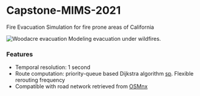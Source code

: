 # Capstone-MIMS-2021
Fire Evacuation Simulation for fire prone areas of California



![ Woodacre evacuation](static/images/veh_loc_animation.gif)
Modeling evacuation under wildfires.

### Features
* Temporal resolution: 1 second
* Route computation: priority-queue based Dijkstra algorithm [sp](https://github.com/cb-cities/sp). Flexible rerouting frequency
* Compatible with road network retrieved from [OSMnx](https://github.com/gboeing/osmnx)
